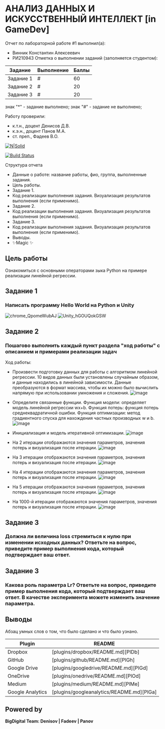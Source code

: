 # АНАЛИЗ ДАННЫХ И ИСКУССТВЕННЫЙ ИНТЕЛЛЕКТ [in GameDev]
Отчет по лабораторной работе #1 выполнил(а):
- Винник Константин Алексеевич
- РИ210943
Отметка о выполнении заданий (заполняется студентом):

| Задание | Выполнение | Баллы |
| ------ | ------ | ------ |
| Задание 1 | # | 60 |
| Задание 2 | # | 20 |
| Задание 3 | # | 20 |

знак "*" - задание выполнено; знак "#" - задание не выполнено;

Работу проверили:
- к.т.н., доцент Денисов Д.В.
- к.э.н., доцент Панов М.А.
- ст. преп., Фадеев В.О.

[![N|Solid](https://cldup.com/dTxpPi9lDf.thumb.png)](https://nodesource.com/products/nsolid)

[![Build Status](https://travis-ci.org/joemccann/dillinger.svg?branch=master)](https://travis-ci.org/joemccann/dillinger)

Структура отчета

- Данные о работе: название работы, фио, группа, выполненные задания.
- Цель работы.
- Задание 1.
- Код реализации выполнения задания. Визуализация результатов выполнения (если применимо).
- Задание 2.
- Код реализации выполнения задания. Визуализация результатов выполнения (если применимо).
- Задание 3.
- Код реализации выполнения задания. Визуализация результатов выполнения (если применимо).
- Выводы.
- ✨Magic ✨

## Цель работы
Ознакомиться с основными операторами зыка Python на примере реализации линейной регрессии.

## Задание 1
### Написать программу Hello World на Python и Unity
![chrome_QpomeWubAJ](https://user-images.githubusercontent.com/60822244/192317477-c3add542-7ba2-473a-965d-6ba01905a5b0.png)
![Unity_hGOUQokGSW](https://user-images.githubusercontent.com/60822244/192317500-58d34f45-5ed8-4278-93c5-3b40f3d4d186.png)

## Задание 2
### Пошагово выполнить каждый пункт раздела "ход работы" с описанием и примерами реализации задач
Ход работы:
- Произвести подготовку данных для работы с алгоритмом линейной регрессии. 10 видов данных были установлены случайным образом, и данные находились в линейной зависимости. Данные преобразуются в формат массива, чтобы их можно было вычислить напрямую при использовании умножения и сложения.
![image](https://user-images.githubusercontent.com/60822244/192322393-7a62278b-de78-4227-bd10-4609b3a365c2.png)

- Определите связанные функции. Функция модели: определяет модель линейной регрессии wx+b. Функция потерь: функция потерь среднеквадратичной ошибки. Функция оптимизации: метод градиентного спуска для нахождения частных производных w и b.
![image](https://user-images.githubusercontent.com/60822244/192324871-ab29d7e7-01b7-4b92-b820-eee6c3a3f5ab.png)

- Инициализация и модель итеративной оптимизации.
![image](https://user-images.githubusercontent.com/60822244/192326025-71d659a2-98e8-4a6a-b042-d97163086399.png)

- На 2 итерации отображаются значения параметров, значения потерь и визуализация после итерации.
![image](https://user-images.githubusercontent.com/60822244/192326481-a218d1c7-6267-4241-81a9-5446658aced3.png)

- На 3 итерации отображаются значения параметров, значения потерь и визуализация после итерации.
![image](https://user-images.githubusercontent.com/60822244/192326655-4fbb664a-59da-42da-82a3-147063d9571c.png)

- На 4 итерации отображаются значения параметров, значения потерь и визуализация после итерации.
![image](https://user-images.githubusercontent.com/60822244/192327039-1b302908-9355-4be8-b9a6-76fcd9a0d273.png)

- На 5 итерации отображаются значения параметров, значения потерь и визуализация после итерации.
![image](https://user-images.githubusercontent.com/60822244/192327145-f1ef8e0c-d1b8-4087-bf72-eacf57f33c8c.png)

- На 1000-й итерации отображаются значения параметров, значения потерь и визуализация после итерации.
![image](https://user-images.githubusercontent.com/60822244/192327517-3f4a05b2-a3c8-4ff1-bb11-4e0e7213e483.png)

## Задание 3
### Должна ли величина loss стремиться к нулю при изменении исходных данных? Ответьте на вопрос, приведите пример выполнения кода, который подтверждает ваш ответ.


## Задание 3
### Какова роль параметра Lr? Ответьте на вопрос, приведите пример выполнения кода, который подтверждает ваш ответ. В качестве эксперимента можете изменить значение параметра.


## Выводы

Абзац умных слов о том, что было сделано и что было узнано.

| Plugin | README |
| ------ | ------ |
| Dropbox | [plugins/dropbox/README.md][PlDb] |
| GitHub | [plugins/github/README.md][PlGh] |
| Google Drive | [plugins/googledrive/README.md][PlGd] |
| OneDrive | [plugins/onedrive/README.md][PlOd] |
| Medium | [plugins/medium/README.md][PlMe] |
| Google Analytics | [plugins/googleanalytics/README.md][PlGa] |

## Powered by

**BigDigital Team: Denisov | Fadeev | Panov**
